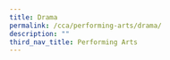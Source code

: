 ```yaml
---
title: Drama
permalink: /cca/performing-arts/drama/
description: ""
third_nav_title: Performing Arts
---
```

